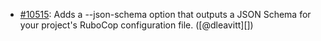 * [#10515](https://github.com/rubocop/rubocop/issues/10515): Adds a --json-schema option that outputs a JSON Schema for your project's RuboCop configuration file. ([@dleavitt][])
